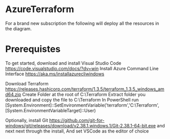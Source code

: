 # AzureTerraform

For a brand new subscription the following will deploy all the resources in the diagram.

# Prerequistes
To get started, download and install Visual Studio Code https://code.visualstudio.com/docs/?dv=win
Install Azure Command Line Interface https://aka.ms/installazurecliwindows

Download Terraform https://releases.hashicorp.com/terraform/1.3.5/terraform_1.3.5_windows_amd64.zip
Create Folder at the root of C:\Terraform
Extract folder you downloaded and copy the file to C:\Terraform
In PowerShell run [System.Environment]::SetEnvironmentVariable('terraform','C:\Terraform',[System.EnvironmentVariableTarget]::User)

Optionally, install Git https://github.com/git-for-windows/git/releases/download/v2.38.1.windows.1/Git-2.38.1-64-bit.exe and next next through the install,
And set VSCode as the editor of choice


